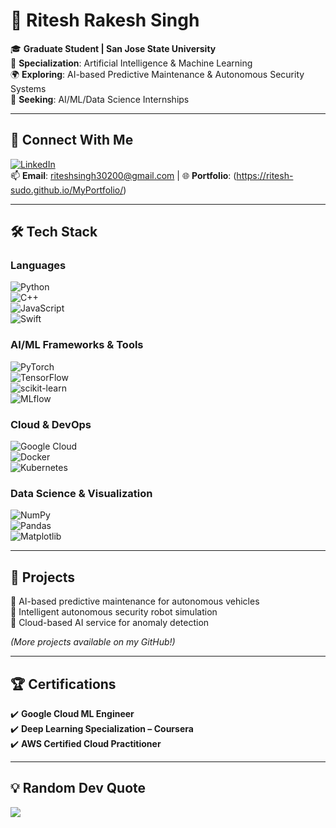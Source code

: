 # 🚀 Ritesh Rakesh Singh  

🎓 **Graduate Student | San Jose State University**  
🤖 **Specialization**: Artificial Intelligence & Machine Learning  
🌍 **Exploring**: AI-based Predictive Maintenance & Autonomous Security Systems  
📌 **Seeking**: AI/ML/Data Science Internships  

---

## 🔗 Connect With Me  
[![LinkedIn](https://img.shields.io/badge/LinkedIn-%230077B5.svg?style=for-the-badge&logo=linkedin&logoColor=white)](https://www.linkedin.com/in/ritesh-rakesh-singh)  
📫 **Email**: riteshsingh30200@gmail.com | 🌐 **Portfolio**: (https://ritesh-sudo.github.io/MyPortfolio/)

---

## 🛠️ Tech Stack  

### **Languages**  
![Python](https://img.shields.io/badge/Python-%233776AB.svg?style=for-the-badge&logo=python&logoColor=white)  
![C++](https://img.shields.io/badge/C++-%2300599C.svg?style=for-the-badge&logo=c%2B%2B&logoColor=white)  
![JavaScript](https://img.shields.io/badge/JavaScript-%23F7DF1E.svg?style=for-the-badge&logo=javascript&logoColor=black)  
![Swift](https://img.shields.io/badge/Swift-%23FA7343.svg?style=for-the-badge&logo=swift&logoColor=white)  

### **AI/ML Frameworks & Tools**  
![PyTorch](https://img.shields.io/badge/PyTorch-%23EE4C2C.svg?style=for-the-badge&logo=PyTorch&logoColor=white)  
![TensorFlow](https://img.shields.io/badge/TensorFlow-%23FF6F00.svg?style=for-the-badge&logo=TensorFlow&logoColor=white)  
![scikit-learn](https://img.shields.io/badge/scikit--learn-%23F7931E.svg?style=for-the-badge&logo=scikit-learn&logoColor=white)  
![MLflow](https://img.shields.io/badge/MLflow-%23d9ead3.svg?style=for-the-badge&logo=numpy&logoColor=blue)  

### **Cloud & DevOps**  
![Google Cloud](https://img.shields.io/badge/Google%20Cloud-%234285F4.svg?style=for-the-badge&logo=google-cloud&logoColor=white)  
![Docker](https://img.shields.io/badge/Docker-%232496ED.svg?style=for-the-badge&logo=docker&logoColor=white)  
![Kubernetes](https://img.shields.io/badge/Kubernetes-%23326CE5.svg?style=for-the-badge&logo=kubernetes&logoColor=white)  

### **Data Science & Visualization**  
![NumPy](https://img.shields.io/badge/NumPy-%23013243.svg?style=for-the-badge&logo=numpy&logoColor=white)  
![Pandas](https://img.shields.io/badge/Pandas-%23150458.svg?style=for-the-badge&logo=pandas&logoColor=white)  
![Matplotlib](https://img.shields.io/badge/Matplotlib-%23ffffff.svg?style=for-the-badge&logo=Matplotlib&logoColor=black)  

---

## 🚀 Projects  
🔹 AI-based predictive maintenance for autonomous vehicles  
🔹 Intelligent autonomous security robot simulation  
🔹 Cloud-based AI service for anomaly detection  

*(More projects available on my GitHub!)*  

---

## 🏆 Certifications  
✔️ **Google Cloud ML Engineer**  
✔️ **Deep Learning Specialization – Coursera**  
✔️ **AWS Certified Cloud Practitioner**  

---

## 💡 Random Dev Quote  
![](https://quotes-github-readme.vercel.app/api?type=horizontal&theme=radical)  
